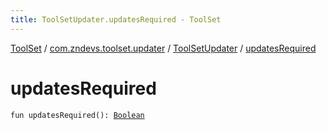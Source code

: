 ```yaml
---
title: ToolSetUpdater.updatesRequired - ToolSet
---
```


[ToolSet](../../index.html) / [com.zndevs.toolset.updater](../index.html) / [ToolSetUpdater](index.html) / [updatesRequired](./updates-required.html)

# updatesRequired

`fun updatesRequired(): `[`Boolean`](https://kotlinlang.org/api/latest/jvm/stdlib/kotlin/-boolean/index.html)